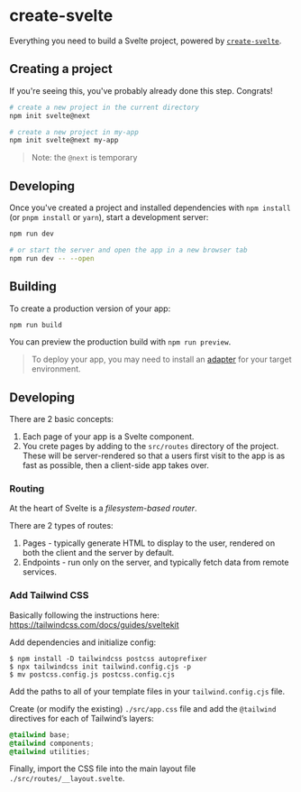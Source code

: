 # create-svelte

Everything you need to build a Svelte project, powered by [`create-svelte`](https://github.com/sveltejs/kit/tree/master/packages/create-svelte).

## Creating a project

If you're seeing this, you've probably already done this step. Congrats!

```bash
# create a new project in the current directory
npm init svelte@next

# create a new project in my-app
npm init svelte@next my-app
```

> Note: the `@next` is temporary

## Developing

Once you've created a project and installed dependencies with `npm install` (or `pnpm install` or `yarn`), start a development server:

```bash
npm run dev

# or start the server and open the app in a new browser tab
npm run dev -- --open
```

## Building

To create a production version of your app:

```bash
npm run build
```

You can preview the production build with `npm run preview`.

> To deploy your app, you may need to install an [adapter](https://kit.svelte.dev/docs/adapters) for your target environment.

## Developing
There are 2 basic concepts:
1. Each page of your app is a Svelte component.
2. You crete pages by adding to the `src/routes` directory of the project. These will be server-rendered so that a users first visit to the app is as fast as possible, then a client-side app takes over.

### Routing
At the heart of Svelte is a _filesystem-based router_.

There are 2 types of routes:
1. Pages - typically generate HTML to display to the user, rendered on both the client and the server by default.
2. Endpoints - run only on the server, and typically fetch data from remote services.

### Add Tailwind CSS
Basically following the instructions here:
https://tailwindcss.com/docs/guides/sveltekit

Add dependencies and initialize config:
```shell
$ npm install -D tailwindcss postcss autoprefixer
$ npx tailwindcss init tailwind.config.cjs -p
$ mv postcss.config.js postcss.config.cjs
```
Add the paths to all of your template files in your `tailwind.config.cjs` file.

Create (or modify the existing) `./src/app.css` file and add the `@tailwind` directives for each of Tailwind’s layers:
```css
@tailwind base;
@tailwind components;
@tailwind utilities;
```
Finally, import the CSS file into the main layout file `./src/routes/__layout.svelte`.


